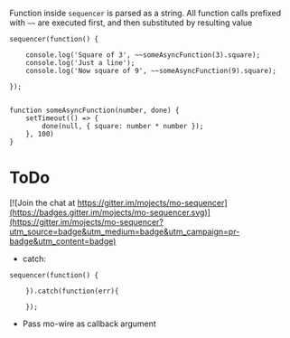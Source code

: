 Function inside `sequencer` is parsed as a string.
All function calls prefixed with `~~` are executed first, and then substituted by resulting value

    sequencer(function() {
    
        console.log('Square of 3', ~~someAsyncFunction(3).square);
        console.log('Just a line');
        console.log('Now square of 9', ~~someAsyncFunction(9).square);
        
    });
    
    
    function someAsyncFunction(number, done) {
        setTimeout(() => {
            done(null, { square: number * number });
        }, 100)
    }

# ToDo

[![Join the chat at https://gitter.im/mojects/mo-sequencer](https://badges.gitter.im/mojects/mo-sequencer.svg)](https://gitter.im/mojects/mo-sequencer?utm_source=badge&utm_medium=badge&utm_campaign=pr-badge&utm_content=badge)

- catch:
````
sequencer(function() {
        
    }).catch(function(err){
        
    });
````
- Pass mo-wire as callback argument
